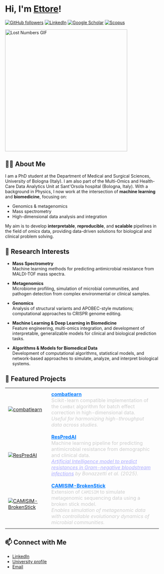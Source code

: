 # Hi, I'm [Ettore](https://github.com/ettorerocchi)!

[![GitHub followers](https://img.shields.io/github/followers/ettorerocchi?label=Followers&style=social)](https://github.com/ettorerocchi) 
[![LinkedIn](https://img.shields.io/badge/LinkedIn-0A66C2?style=flat&logo=linkedin&logoColor=white)](https://www.linkedin.com/in/ettore-rocchi/) 
[![Google Scholar](https://img.shields.io/badge/Google_Scholar-100000?style=flat&logo=Google-Scholar&logoColor=white&labelColor=blue)](https://scholar.google.com/citations?user=MKHoGnQAAAAJ) 
[![Scopus](https://img.shields.io/badge/Scopus-Elsevier-orange)](https://www.scopus.com/authid/detail.uri?authorId=57220152522)

<div align="left">
  <img src="https://media1.tenor.com/m/p4bVBy2jTB8AAAAd/lost-numbers.gif" width="400" alt="Lost Numbers GIF">
</div>


## 🧑‍💻 About Me

I am a PhD student at the Department of Medical and Surgical Sciences, University of Bologna (Italy). I am also part of the Multi-Omics and Health-Care Data Analytics Unit at Sant'Orsola hospital (Bologna, Italy). With a background in Physics, I now work at the intersection of **machine learning** and **biomedicine**, focusing on:

- Genomics & metagenomics
- Mass spectrometry
- High-dimensional data analysis and integration

My aim is to develop **interpretable**, **reproducible**, and **scalable** pipelines in the field of _omics_ data, providing data-driven solutions for biological and clinical problem solving.


## 🔬 Research Interests

- **Mass Spectrometry**  
  Machine learning methods for predicting antimicrobial resistance from MALDI-TOF mass spectra.

- **Metagenomics**  
  Microbiome profiling, simulation of microbial communities, and pathogen detection from complex environmental or clinical samples.

- **Genomics**  
  Analysis of structural variants and APOBEC-style mutations; computational approaches to CRISPR genome editing.

- **Machine Learning & Deep Learning in Biomedicine**  
  Feature engineering, multi-omics integration, and development of interpretable, generalizable models for clinical and biological prediction tasks.

- **Algorithms & Models for Biomedical Data**  
  Development of computational algorithms, statistical models, and network-based approaches to simulate, analyze, and interpret biological systems.


## 🔧 Featured Projects  

<table>
  <tr>
    <td style="padding:10px">
      <a href="https://github.com/EttoreRocchi/combatlearn">
        <img src="https://github-readme-stats.vercel.app/api/pin/?username=EttoreRocchi&repo=combatlearn&title_color=007BFF&icon_color=007BFF&text_color=cccccc&bg_color=1a1a1a" alt="combatlearn">
      </a>
    </td>
    <td style="padding:10px; color:#cccccc;">
      <b><a href="https://github.com/EttoreRocchi/combatlearn" style="color:#007BFF;">combatlearn</a></b>  
      <br>Scikit-learn compatible implementation of the <code>ComBat</code> algorithm for batch effect correction in high-dimensional data.  
      <br><em>Useful for harmonizing high-throughput data across studies.</em>
    </td>
  </tr>
  <tr>
    <td style="padding:10px">
      <a href="https://github.com/EttoreRocchi/ResPredAI">
        <img src="https://github-readme-stats.vercel.app/api/pin/?username=EttoreRocchi&repo=ResPredAI&title_color=007BFF&icon_color=007BFF&text_color=cccccc&bg_color=1a1a1a" alt="ResPredAI">
      </a>
    </td>
    <td style="padding:10px; color:#cccccc;">
      <b><a href="https://github.com/EttoreRocchi/ResPredAI" style="color:#007BFF;">ResPredAI</a></b>  
      <br>Machine learning pipeline for predicting antimicrobial resistance from demographic and clinical data.  
      <br><em><a href="https://doi.org/10.1038/s41746-025-01696-x" style="color:#AAAAFF;">Artificial Intelligence model to predict resistances in Gram-negative bloodstream infections</a> by Bonazzetti et al. (2025).</em>
    </td>
  </tr>
  <tr>
    <td style="padding:10px">
      <a href="https://github.com/Physics4MedicineLab/CAMISIM-BrokenStick">
        <img src="https://github-readme-stats.vercel.app/api/pin/?username=Physics4MedicineLab&repo=CAMISIM-BrokenStick&title_color=007BFF&icon_color=007BFF&text_color=cccccc&bg_color=1a1a1a" alt="CAMISIM-BrokenStick">
      </a>
    </td>
    <td style="padding:10px; color:#cccccc;">
      <b><a href="https://github.com/Physics4MedicineLab/CAMISIM-BrokenStick" style="color:#007BFF;">CAMISIM-BrokenStick</a></b>  
      <br>Extension of <code>CAMISIM</code> to simulate metagenomic sequencing data using a broken stick model.  
      <br><em>Enables simulation of metagenomic data with controllable evolutionary dynamics of microbial communities.</em>
    </td>
  </tr>
</table>


## 📫 Connect with Me  
- [LinkedIn](https://www.linkedin.com/in/ettore-rocchi/)  
- [University profile](https://www.unibo.it/sitoweb/ettore.rocchi3)  
- [Email](mailto:mailto:ettore.rocchi3@unibo.it)
